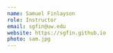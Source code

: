 ```yaml
---
name: Samuel Finlayson
role: Instructor
email: sgfin@uw.edu
website: https://sgfin.github.io
photo: sam.jpg
---
```

